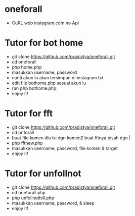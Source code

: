 # oneforall

* CuRL web instagram.com no Api

# Tutor for bot home
* git clone https://github.com/pradistya/oneforall.git
* cd oneforall
* php home.php
* masukkan username, password
* nanti akun lu akan tersimpan di instagram.txt
* edit file bothome.php sesuai akun lu
* run php bothome.php
* enjoy it!

# Tutor for fft
* git clone https://github.com/pradistya/oneforall.git
* cd onforall
* buat file komen dlu isi dgn komen2 buat fftnya pisah dgn |
* php fftnew.php
* masukkan username, password, file komen & target
* enjoy it!

# Tutor for unfollnot
* git clone https://github.com/pradistya/oneforall.git
* cd oneforall.php
* php unfollnotfoll.php
* masukkan username, password, & sleep
* enjoy it!
